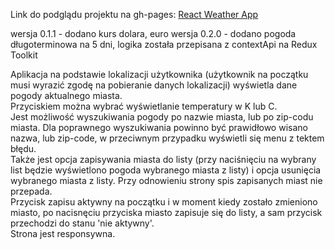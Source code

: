 Link do podglądu projektu na gh-pages: [React Weather App](https://yauhentretsyak.github.io/weather_app_exchange_rates/)<br>

wersja 0.1.1 - dodano kurs dolara, euro
wersja 0.2.0 - dodano pogoda długoterminowa na 5 dni, logika została przepisana z contextApi na Redux Toolkit 

Aplikacja na podstawie lokalizacji użytkownika (użytkownik na początku musi wyrazić zgodę na pobieranie danych lokalizacji) wyświetla dane pogody aktualnego miasta.<br>
Przyciskiem można wybrać wyświetlanie temperatury w K lub C. <br>
Jest możliwość wyszukiwania pogody po nazwie miasta, lub po zip-codu miasta. Dla poprawnego wyszukiwania powinno być prawidłowo wisano nazwa, lub zip-code, w przeciwnym przypadku wyświetli się menu z tektem błędu.<br>
Także jest opcja zapisywania miasta do listy (przy naciśnięciu na wybrany list będzie wyświetlono pogoda wybranego miasta z listy) i opcja usunięcia wybranego miasta z listy. Przy odnowieniu strony spis zapisanych miast nie przepada.<br>
Przycisk zapisu aktywny na początku i w moment kiedy zostało zmieniono miasto, po nacisnęciu przyciska miasto zapisuje się do listy, a sam przycisk przechodzi do stanu 'nie aktywny'.<br>
Strona jest responsywna.

